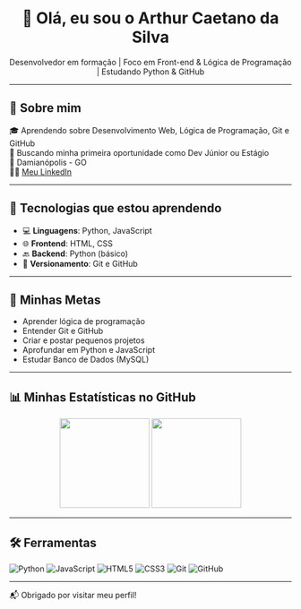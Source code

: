 <h1 align="center">👋 Olá, eu sou o Arthur Caetano da Silva</h1>

<p align="center">
  Desenvolvedor em formação | Foco em Front-end & Lógica de Programação | Estudando Python & GitHub
</p>

---

## 🚀 Sobre mim

🎓 Aprendendo sobre Desenvolvimento Web, Lógica de Programação, Git e GitHub  
🎯 Buscando minha primeira oportunidade como Dev Júnior ou Estágio  
📍 Damianópolis - GO  
🔗🔗 [Meu LinkedIn](https://www.linkedin.com/in/arthur-caetano-da)


---

## 🧠 Tecnologias que estou aprendendo

- 💻 **Linguagens**: Python, JavaScript  
- 🌐 **Frontend**: HTML, CSS  
- 🔙 **Backend**: Python (básico)  
- 🔧 **Versionamento**: Git e GitHub  

---

## 🎯 Minhas Metas

- Aprender lógica de programação  
- Entender Git e GitHub  
- Criar e postar pequenos projetos  
- Aprofundar em Python e JavaScript  
- Estudar Banco de Dados (MySQL)  

---

## 📊 Minhas Estatísticas no GitHub

<div align="center">
  <img height="160em" src="https://github-readme-stats.vercel.app/api?username=arthur-ro&show_icons=true&theme=github_dark&hide=prs&count_private=true"/>
  <img height="160em" src="https://github-readme-stats.vercel.app/api/top-langs/?username=arthur-ro&layout=compact&theme=github_dark"/>
</div>

---

## 🛠️ Ferramentas

![Python](https://img.shields.io/badge/Python-3776AB?style=for-the-badge&logo=python&logoColor=white)
![JavaScript](https://img.shields.io/badge/JavaScript-F7DF1E?style=for-the-badge&logo=javascript&logoColor=black)
![HTML5](https://img.shields.io/badge/HTML5-E34F26?style=for-the-badge&logo=html5&logoColor=white)
![CSS3](https://img.shields.io/badge/CSS3-1572B6?style=for-the-badge&logo=css3&logoColor=white)
![Git](https://img.shields.io/badge/Git-F05032?style=for-the-badge&logo=git&logoColor=white)
![GitHub](https://img.shields.io/badge/GitHub-100000?style=for-the-badge&logo=github&logoColor=white)

---

📬 Obrigado por visitar meu perfil!
